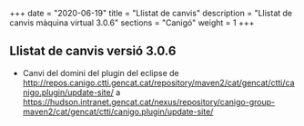 +++
date        = "2020-06-19"
title       = "Llistat de canvis"
description = "Llistat de canvis màquina virtual 3.0.6"
sections    = "Canigó"
weight		= 1
+++

## Llistat de canvis versió 3.0.6

* Canvi del domini del plugin del eclipse de http://repos.canigo.ctti.gencat.cat/repository/maven2/cat/gencat/ctti/canigo.plugin/update-site/ a https://hudson.intranet.gencat.cat/nexus/repository/canigo-group-maven2/cat/gencat/ctti/canigo.plugin/update-site/

